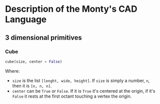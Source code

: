 # Description of the Monty's CAD Language

## 3 dimensional primitives

### Cube

```python
cube(size, center = False)
```

Where:
+ `size` is the list `[lenght, wide, height]`. If `size` is simply a number, `n`, then it is `[n, n, n]`.
+ `center` can be `True` or `False`. If it is `True` it's centered at the origin, if it's `False` it rests at the first octant touching a vertex the origin.

